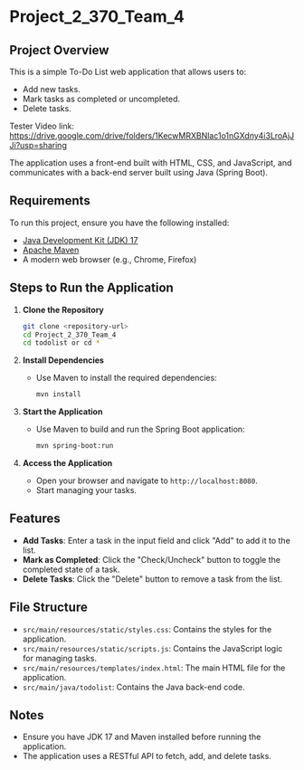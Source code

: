 # Project_2_370_Team_4

## Project Overview
This is a simple To-Do List web application that allows users to:
- Add new tasks.
- Mark tasks as completed or uncompleted.
- Delete tasks.


Tester Video link: https://drive.google.com/drive/folders/1KecwMRXBNlac1o1nGXdny4i3LroAjJJi?usp=sharing

The application uses a front-end built with HTML, CSS, and JavaScript, and communicates with a back-end server built using Java (Spring Boot).

## Requirements
To run this project, ensure you have the following installed:
- [Java Development Kit (JDK) 17](https://www.oracle.com/java/technologies/javase-jdk17-downloads.html)
- [Apache Maven](https://maven.apache.org/)
- A modern web browser (e.g., Chrome, Firefox)

## Steps to Run the Application

1. **Clone the Repository**
   ```bash
   git clone <repository-url>
   cd Project_2_370_Team_4
   cd todolist or cd *
   ```

2. **Install Dependencies**
   - Use Maven to install the required dependencies:
     ```bash
     mvn install
     ```

3. **Start the Application**
   - Use Maven to build and run the Spring Boot application:
     ```bash
     mvn spring-boot:run
     ```

4. **Access the Application**
   - Open your browser and navigate to `http://localhost:8080`.
   - Start managing your tasks.

## Features
- **Add Tasks**: Enter a task in the input field and click "Add" to add it to the list.
- **Mark as Completed**: Click the "Check/Uncheck" button to toggle the completed state of a task.
- **Delete Tasks**: Click the "Delete" button to remove a task from the list.

## File Structure
- `src/main/resources/static/styles.css`: Contains the styles for the application.
- `src/main/resources/static/scripts.js`: Contains the JavaScript logic for managing tasks.
- `src/main/resources/templates/index.html`: The main HTML file for the application.
- `src/main/java/todolist`: Contains the Java back-end code.

## Notes
- Ensure you have JDK 17 and Maven installed before running the application.
- The application uses a RESTful API to fetch, add, and delete tasks.
